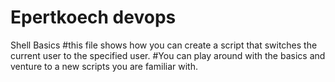# Epertkoech devops
Shell Basics
#this file shows how you can create a script that switches the current user to the specified user.
#You can play around with the basics and venture to a new scripts you are familiar with.
